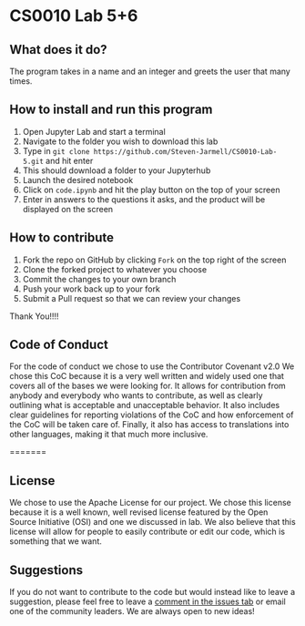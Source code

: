# CS0010 Lab 5+6

## What does it do?

The program takes in a name and an integer and greets the user that many times.

## How to install and run this program

1. Open Jupyter Lab and start a terminal
2. Navigate to the folder you wish to download this lab
3. Type in `git clone https://github.com/Steven-Jarmell/CS0010-Lab-5.git` and hit enter
4. This should download a folder to your Jupyterhub
5. Launch the desired notebook
6. Click on `code.ipynb` and hit the play button on the top of your screen
7. Enter in answers to the questions it asks, and the product will be displayed on the screen

## How to contribute

1. Fork the repo on GitHub by clicking `Fork` on the top right of the screen
2. Clone the forked project to whatever you choose
3. Commit the changes to your own branch
4. Push your work back up to your fork
5. Submit a Pull request so that we can review your changes

Thank You!!!!

## Code of Conduct

For the code of conduct we chose to use the Contributor Covenant v2.0
We chose this CoC because it is a very well written and widely used
one that covers all of the bases we were looking for. It allows for 
contribution from anybody and everybody who wants to contribute, as 
well as clearly outlining what is acceptable and unacceptable behavior. 
It also includes clear guidelines for reporting violations of the CoC 
and how enforcement of the CoC will be taken care of. Finally, it also 
has access to translations into other languages, making it that much
more inclusive.

=======
## License

We chose to use the Apache License for our project. We chose this
license because it is a well known, well revised license featured
by the Open Source Initiative (OSI) and one we discussed in lab. 
We also believe that this license
will allow for people to easily contribute or edit our code, which 
is something that we want. 

## Suggestions

If you do not want to contribute to the code but would instead like to leave a suggestion, please feel free to leave a [comment in the issues tab](https://github.com/Steven-Jarmell/CS0010-Lab-5-6/issues) or email one of the community leaders. We are always open to new ideas!

